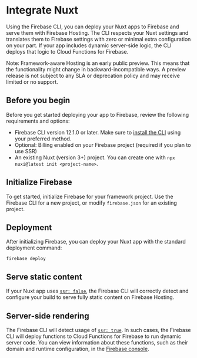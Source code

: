 # Integrate Nuxt

Using the Firebase CLI, you can deploy your Nuxt apps to Firebase and
serve them with Firebase Hosting. The CLI respects your Nuxt settings and
translates them to Firebase settings with zero or minimal extra configuration on
your part. If your app includes dynamic server-side logic, the CLI deploys that
logic to Cloud Functions for Firebase.

Note: Framework-aware Hosting is an early public preview. This means
that the functionality might change in backward-incompatible ways. A preview
release is not subject to any SLA or deprecation policy and may receive limited
or no support.

## Before you begin

Before you get started deploying your app to Firebase,
review the following requirements and options:

- Firebase CLI version 12.1.0 or later. Make sure to
  [install the CLI](https://firebase.google.com/docs/cli#install_the_firebase_cli)
  using your preferred method.
- Optional: Billing enabled on your Firebase project
  (required if you plan to use SSR)
- An existing Nuxt (version 3+) project. You can create one with `npx nuxi@latest init <project-name>`.


## Initialize Firebase

To get started, initialize Firebase for your framework project.
Use the Firebase CLI for a new project, or modify `firebase.json` for an
existing project.

## Deployment

After initializing Firebase, you can deploy your Nuxt app with the standard
deployment command:

```shell
firebase deploy
```

## Serve static content

If your Nuxt app uses [`ssr: false`](https://nuxt.com/docs/api/configuration/nuxt-config#ssr), 
the Firebase CLI will correctly detect and configure your build to serve fully
static content on Firebase Hosting.

## Server-side rendering

The Firebase CLI will detect usage of [`ssr: true`](https://nuxt.com/docs/api/configuration/nuxt-config#ssr). 
In such cases, the Firebase CLI will deploy functions to Cloud Functions for Firebase to run dynamic 
server code. You can view information about these functions, such as their domain and runtime
configuration, in the [Firebase console](https://console.firebase.google.com/project/_/functions).